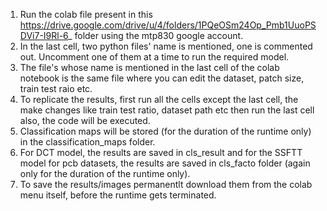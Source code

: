1. Run the colab file present in this https://drive.google.com/drive/u/4/folders/1PQeOSm24Op_Pmb1UuoPSDVi7-I9Rl-6_ folder using the mtp830 google account.
2. In the last cell, two python files' name is mentioned, one is commented out. Uncomment one of them at a time to run the required model.
3. The file's whose name is mentioned in the last cell of the colab notebook is the same file where you can edit the dataset, patch size, train test raio etc.
4. To replicate the results, first run all the cells except the last cell, the make changes like train test ratio, dataset path etc then run the last cell also, the code will be executed.
5. Classification maps will be stored (for the duration of the runtime only) in the classification_maps folder.
6. For DCT model, the results are saved in cls_result and for the SSFTT model for pcb datasets, the results are saved in cls_facto folder (again only for the duration of the runtime only).
7. To save the results/images permanentlt download them from the colab menu itself, before the runtime gets terminated.
